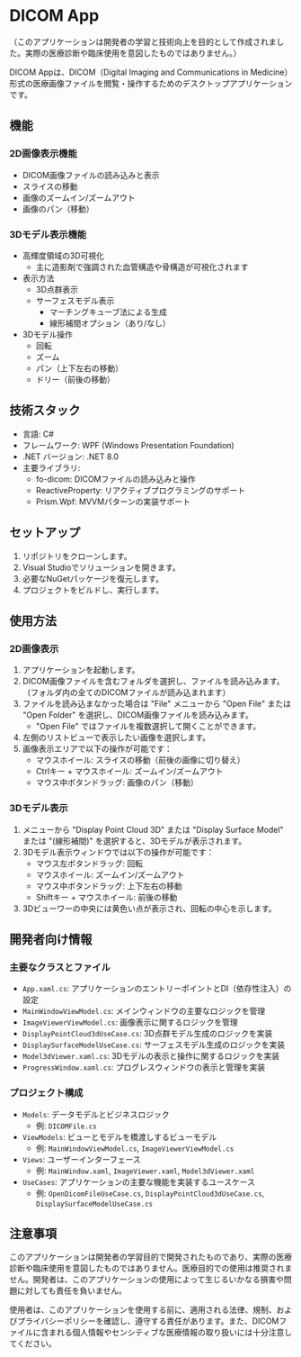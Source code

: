 # DICOM App

（このアプリケーションは開発者の学習と技術向上を目的として作成されました。実際の医療診断や臨床使用を意図したものではありません。）

DICOM Appは、DICOM（Digital Imaging and Communications in Medicine）形式の医療画像ファイルを閲覧・操作するためのデスクトップアプリケーションです。

## 機能

### 2D画像表示機能
- DICOM画像ファイルの読み込みと表示
- スライスの移動
- 画像のズームイン/ズームアウト
- 画像のパン（移動）

### 3Dモデル表示機能
- 高輝度領域の3D可視化
  - 主に造影剤で強調された血管構造や骨構造が可視化されます
- 表示方法
  - 3D点群表示
  - サーフェスモデル表示
    - マーチングキューブ法による生成
    - 線形補間オプション（あり/なし）
- 3Dモデル操作
  - 回転
  - ズーム
  - パン（上下左右の移動）
  - ドリー（前後の移動）

## 技術スタック

- 言語: C#
- フレームワーク: WPF (Windows Presentation Foundation)
- .NET バージョン: .NET 8.0
- 主要ライブラリ:
  - fo-dicom: DICOMファイルの読み込みと操作
  - ReactiveProperty: リアクティブプログラミングのサポート
  - Prism.Wpf: MVVMパターンの実装サポート

## セットアップ

1. リポジトリをクローンします。
2. Visual Studioでソリューションを開きます。
3. 必要なNuGetパッケージを復元します。
4. プロジェクトをビルドし、実行します。

## 使用方法

### 2D画像表示
1. アプリケーションを起動します。
2. DICOM画像ファイルを含むフォルダを選択し、ファイルを読み込みます。（フォルダ内の全てのDICOMファイルが読み込まれます）
3. ファイルを読み込まなかった場合は "File" メニューから "Open File" または "Open Folder" を選択し、DICOM画像ファイルを読み込みます。
   - "Open File" ではファイルを複数選択して開くことができます。
4. 左側のリストビューで表示したい画像を選択します。
5. 画像表示エリアで以下の操作が可能です：
   - マウスホイール: スライスの移動（前後の画像に切り替え）
   - Ctrlキー + マウスホイール: ズームイン/ズームアウト
   - マウス中ボタンドラッグ: 画像のパン（移動）

### 3Dモデル表示
1. メニューから "Display Point Cloud 3D" または "Display Surface Model" または "(線形補間)" を選択すると、3Dモデルが表示されます。
2. 3Dモデル表示ウィンドウでは以下の操作が可能です：
   - マウス左ボタンドラッグ: 回転
   - マウスホイール: ズームイン/ズームアウト
   - マウス中ボタンドラッグ: 上下左右の移動
   - Shiftキー + マウスホイール: 前後の移動
3. 3Dビューワーの中央には黄色い点が表示され、回転の中心を示します。

## 開発者向け情報

### 主要なクラスとファイル
- `App.xaml.cs`: アプリケーションのエントリーポイントとDI（依存性注入）の設定
- `MainWindowViewModel.cs`: メインウィンドウの主要なロジックを管理
- `ImageViewerViewModel.cs`: 画像表示に関するロジックを管理
- `DisplayPointCloud3dUseCase.cs`: 3D点群モデル生成のロジックを実装
- `DisplaySurfaceModelUseCase.cs`: サーフェスモデル生成のロジックを実装
- `Model3dViewer.xaml.cs`: 3Dモデルの表示と操作に関するロジックを実装
- `ProgressWindow.xaml.cs`: プログレスウィンドウの表示と管理を実装

### プロジェクト構成
- `Models`: データモデルとビジネスロジック
  - 例: `DICOMFile.cs`
- `ViewModels`: ビューとモデルを橋渡しするビューモデル
  - 例: `MainWindowViewModel.cs`, `ImageViewerViewModel.cs`
- `Views`: ユーザーインターフェース
  - 例: `MainWindow.xaml`, `ImageViewer.xaml`, `Model3dViewer.xaml`
- `UseCases`: アプリケーションの主要な機能を実装するユースケース
  - 例: `OpenDicomFileUseCase.cs`, `DisplayPointCloud3dUseCase.cs`, `DisplaySurfaceModelUseCase.cs`

## 注意事項

このアプリケーションは開発者の学習目的で開発されたものであり、実際の医療診断や臨床使用を意図したものではありません。医療目的での使用は推奨されません。開発者は、このアプリケーションの使用によって生じるいかなる損害や問題に対しても責任を負いません。

使用者は、このアプリケーションを使用する前に、適用される法律、規制、およびプライバシーポリシーを確認し、遵守する責任があります。また、DICOMファイルに含まれる個人情報やセンシティブな医療情報の取り扱いには十分注意してください。
